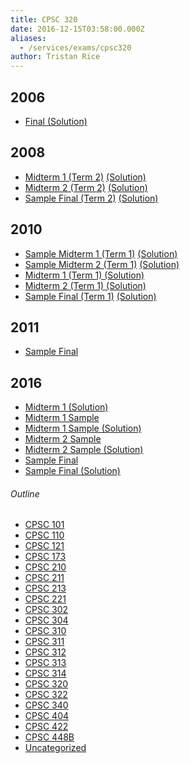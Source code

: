 ```yaml
---
title: CPSC 320
date: 2016-12-15T03:58:00.000Z
aliases:
  - /services/exams/cpsc320
author: Tristan Rice
---
```


2006
----

*   [Final (Solution)](https://web.archive.org/web/20161215035742/http://www.ugrad.cs.ubc.ca/~cs320/2009S/files/old-final-soln.pdf)

2008
----

* [Midterm 1 (Term 2)](/files/exams/2008/cs320-2008-t2-midterm1.pdf) [(Solution)](/files/exams/2008/cs320-2008-t2-midterm1-solution.pdf)
* [Midterm 2 (Term 2)](/files/exams/2008/cs320-2008-t2-midterm2.pdf) [(Solution)](/files/exams/2008/cs320-2008-t2-midterm2-solution.pdf)
* [Sample Final (Term 2)](/files/exams/2008/cs320-2008-t2-sample-final.pdf) [(Solution)](/files/exams/2008/cs320-2008-t2-sample-final-solution.pdf)

2010
----

* [Sample Midterm 1 (Term 1)](/files/exams/2010/cs320-2010-t1-sample-midterm1.pdf) [(Solution)](/files/exams/2010/cs320-2010-t1-sample-midterm1-solution.pdf)
* [Sample Midterm 2 (Term 1)](/files/exams/2010/cs320-2010-t1-sample-midterm2.pdf) [(Solution)](/files/exams/2010/cs320-2010-t1-sample-midterm2-solution.pdf)
* [Midterm 1 (Term 1) (Solution)](/files/exams/2010/cs320-2010-t1-midterm1-solution.pdf)
* [Midterm 2 (Term 1) (Solution)](/files/exams/2010/cs320-2010-t1-midterm2-solution.pdf)
* [Sample Final (Term 1)](/files/exams/2010/cs320-2010-t1-sample-final.pdf) [(Solution)](/files/exams/2010/cs320-2010-t1-sample-final-solution.pdf)

2011
----

*   [Sample Final](https://web.archive.org/web/20120201031804/http://www.ugrad.cs.ubc.ca/~cs320/2011W1/handouts/sampleFinal.pdf)

2016
----

*   [Midterm 1 (Solution)](https://ubccsss.org/files/midterm1-real-comments.pdf)
*   [Midterm 1 Sample](https://ubccsss.org/files/midterm1-sample.pdf)
*   [Midterm 1 Sample (Solution)](https://ubccsss.org/files/midterm1-sample-solutions%281%29_0.pdf)
*   [Midterm 2 Sample](https://ubccsss.org/files/midterm2-sample%281%29.pdf)
*   [Midterm 2 Sample (Solution)](https://ubccsss.org/files/midterm2-sample-solutions%284%29.pdf)
*   [Sample Final](https://ubccsss.org/files/320-2016-final-sample%281%29.pdf)
*   [Sample Final (Solution)](https://ubccsss.org/files/320-2016-final-sample-solutions%282%29.pdf)

###### Outline
* [CPSC 101](/services/exams/cpsc101)
* [CPSC 110](/services/exams/cpsc110)
* [CPSC 121](/services/exams/cpsc121)
* [CPSC 173](/services/exams/cpsc173)
* [CPSC 210](/services/exams/cpsc210)
* [CPSC 211](/services/exams/cpsc211)
* [CPSC 213](/services/exams/cpsc213)
* [CPSC 221](/services/exams/cpsc221)
* [CPSC 302](/services/exams/cpsc302)
* [CPSC 304](/services/exams/cpsc304)
* [CPSC 310](/services/exams/cpsc310)
* [CPSC 311](/services/exams/cpsc311)
* [CPSC 312](/services/exams/cpsc312)
* [CPSC 313](/services/exams/cpsc313)
* [CPSC 314](/services/exams/cpsc314)
* [CPSC 320](/services/exams/cpsc320)
* [CPSC 322](/services/exams/cpsc322)
* [CPSC 340](/services/exams/cpsc340)
* [CPSC 404](/services/exams/cpsc404)
* [CPSC 422](/services/exams/cpsc422)
* [CPSC 448B](/services/exams/cpsc448B)
* [Uncategorized](/services/exams/uncategorized)
